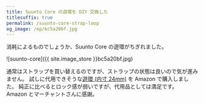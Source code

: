 ```yaml
---
title: Suunto Core の遊環を DIY 交換した
titlesuffix: true
permalink: /suunto-core-strap-loop
og_image: /ep/bc5a20bf.jpg
---
```


消耗によるものでしょうか、Suunto Core の遊環がちぎれました。

![suunto-core]({{ site.image_store }}bc5a20bf.jpg)

通常はストラップを買い替えるのですが、ストラップの状態は良いので気が進みません。
試しに代用できそうな[遊環 (内寸 24mm)](http://www.amazon.co.jp/gp/product/B00L6NZXIY/tag=amzntm-22) を Amazon で購入しました。
純正に比べるとロック感が弱いですが、代用品としては満足です。
Amazon とマーチャントさんに感謝。
